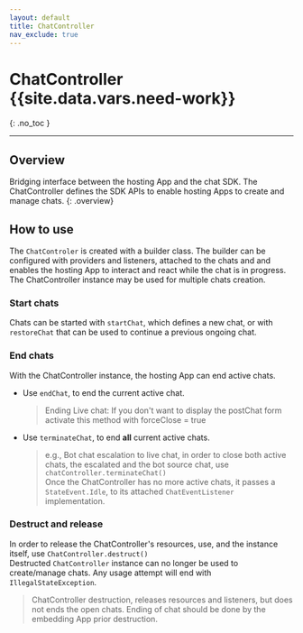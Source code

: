 ```yaml
---
layout: default
title: ChatController
nav_exclude: true
---
```


# ChatController  {{site.data.vars.need-work}}
{: .no_toc }

---

## Overview
Bridging interface between the hosting App and the chat SDK. The ChatController defines the SDK APIs to enable hosting Apps to create and manage chats.
{: .overview}

## How to use
The `ChatControler` is created with a builder class. The builder can be configured with providers and listeners, attached to the chats and and enables the hosting App to interact and react while the chat is in progress.  
The ChatController instance may be used for multiple chats creation.   

### Start chats
Chats can be started with `startChat`, which defines a new chat, or with `restoreChat` that can be used to continue a previous ongoing chat.

### End chats
With the ChatController instance, the hosting App can end active chats.

- Use `endChat`, to end the current active chat.   
  > Ending Live chat: If you don't want to display the postChat form activate this method with forceClose = true

- Use `terminateChat`, to end **all** current active chats. 
  > e.g., Bot chat escalation to live chat, in order to close both active chats, the escalated and the bot source chat, use `chatController.terminateChat()`  
  Once the ChatController has no more active chats, it passes a `StateEvent.Idle`, to its attached `ChatEventListener` implementation.

### Destruct and release
In order to release the ChatController's resources, use, and the instance itself, use `ChatController.destruct()`   
Destructed `ChatController` instance can no longer be used to create/manage chats. Any usage attempt 
will end with `IllegalStateException`.

> ChatController destruction, releases resources and listeners, but does not ends the open chats. Ending of chat should be done by the embedding App prior destruction.   
